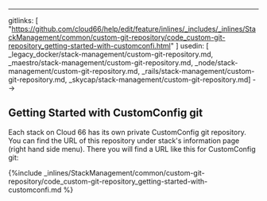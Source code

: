 ---
gitlinks: [ "https://github.com/cloud66/help/edit/feature/inlines/_includes/_inlines/StackManagement/common/custom-git-repository/code_custom-git-repository_getting-started-with-customconfi.html" ]
 usedin: [ _legacy_docker/stack-management/custom-git-repository.md, _maestro/stack-management/custom-git-repository.md, _node/stack-management/custom-git-repository.md, _rails/stack-management/custom-git-repository.md, _skycap/stack-management/custom-git-repository.md] -->


## Getting Started with CustomConfig git

Each stack on Cloud 66 has its own private CustomConfig git repository. You can find the URL of this repository under stack's information page (right hand side menu). There you will find a URL like this for CustomConfig git:



{%include _inlines/StackManagement/common/custom-git-repository/code_custom-git-repository_getting-started-with-customconfi.md %}




